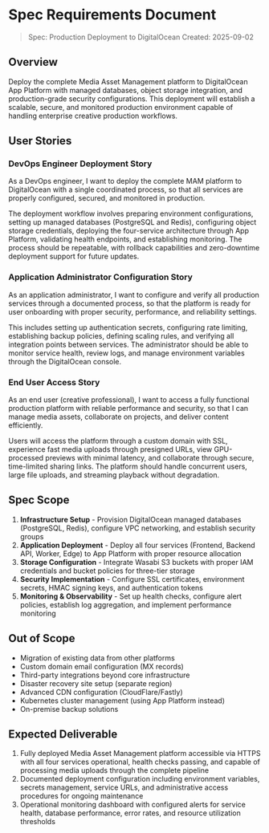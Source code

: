 # Spec Requirements Document

> Spec: Production Deployment to DigitalOcean
> Created: 2025-09-02

## Overview

Deploy the complete Media Asset Management platform to DigitalOcean App Platform with managed databases, object storage integration, and production-grade security configurations. This deployment will establish a scalable, secure, and monitored production environment capable of handling enterprise creative production workflows.

## User Stories

### DevOps Engineer Deployment Story

As a DevOps engineer, I want to deploy the complete MAM platform to DigitalOcean with a single coordinated process, so that all services are properly configured, secured, and monitored in production.

The deployment workflow involves preparing environment configurations, setting up managed databases (PostgreSQL and Redis), configuring object storage credentials, deploying the four-service architecture through App Platform, validating health endpoints, and establishing monitoring. The process should be repeatable, with rollback capabilities and zero-downtime deployment support for future updates.

### Application Administrator Configuration Story

As an application administrator, I want to configure and verify all production services through a documented process, so that the platform is ready for user onboarding with proper security, performance, and reliability settings.

This includes setting up authentication secrets, configuring rate limiting, establishing backup policies, defining scaling rules, and verifying all integration points between services. The administrator should be able to monitor service health, review logs, and manage environment variables through the DigitalOcean console.

### End User Access Story

As an end user (creative professional), I want to access a fully functional production platform with reliable performance and security, so that I can manage media assets, collaborate on projects, and deliver content efficiently.

Users will access the platform through a custom domain with SSL, experience fast media uploads through presigned URLs, view GPU-processed previews with minimal latency, and collaborate through secure, time-limited sharing links. The platform should handle concurrent users, large file uploads, and streaming playback without degradation.

## Spec Scope

1. **Infrastructure Setup** - Provision DigitalOcean managed databases (PostgreSQL, Redis), configure VPC networking, and establish security groups
2. **Application Deployment** - Deploy all four services (Frontend, Backend API, Worker, Edge) to App Platform with proper resource allocation
3. **Storage Configuration** - Integrate Wasabi S3 buckets with proper IAM credentials and bucket policies for three-tier storage
4. **Security Implementation** - Configure SSL certificates, environment secrets, HMAC signing keys, and authentication tokens
5. **Monitoring & Observability** - Set up health checks, configure alert policies, establish log aggregation, and implement performance monitoring

## Out of Scope

- Migration of existing data from other platforms
- Custom domain email configuration (MX records)
- Third-party integrations beyond core infrastructure
- Disaster recovery site setup (separate region)
- Advanced CDN configuration (CloudFlare/Fastly)
- Kubernetes cluster management (using App Platform instead)
- On-premise backup solutions

## Expected Deliverable

1. Fully deployed Media Asset Management platform accessible via HTTPS with all four services operational, health checks passing, and capable of processing media uploads through the complete pipeline
2. Documented deployment configuration including environment variables, secrets management, service URLs, and administrative access procedures for ongoing maintenance
3. Operational monitoring dashboard with configured alerts for service health, database performance, error rates, and resource utilization thresholds